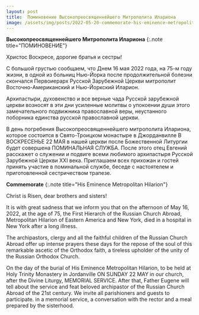 ```yaml
---
layout: post
title:  Поминовение Высокопреосвященнейшего Митрополита Илариона
image: /assets/img/posts/2022-05-20-commemorate-his-eminence-metropolitan-hilarion.jpg
---
```


<strong>Высокопреосвященнейшего Митрополита Илариона</strong>
{:.note title="ПОМИНОВЕНИЕ"}

Христос Воскресе, дорогие братья и сестры!

С большой грустью сообщаем, что Днем 16 мая 2022 года, на 75-м году жизни, в одной из больниц Нью-Йорка после продолжительной болезни скончался Первоиерарх Русской Зарубежной Церкви митрополит Восточно-Американский и Нью-Йоркский Иларион.

Архипастыри, духовенство и все верные чада Русской зарубежной церкви возносят в эти дни усиленные молитвы о упокоении души этого замечательного подвижника православной веры, неустанного поборника единства русской православной церкви.

В день погребения Высокопреосвященнейшего митрополита Илариона,
которое состоится в Свято-Троицком монастыре в Джорданвилле
В ВОСКРЕСЕНЬЕ 22 МАЯ
в нашей церкви после Божественной Литургии будет совершена
ПОМИНАЛЬНАЯ СЛУЖБА.
После этого отец Евгений расскажет о служении и подвиге
всеми любимого архипастыря Русской Зарубежной Церкви ХХI века.
Приглашаем всех прихожан и гостей принять участие
в поминальной службе, беседе с настоятелем
и приготовленной сестричеством трапезе.


<strong>Commemorate</strong>
{:.note  title="His Eminence Metropolitan Hilarion"}

Christ is Risen, dear brothers and sisters!

It is with great sadness that we inform you that
on the afternoon of May 16, 2022, at the age of 75,
the First Hierarch of the Russian Church Abroad,
Metropolitan Hilarion of Eastern America and New York,
died in a hospital in New York after a long illness.

The archipastors, clergy and all the faithful children of the Russian Church Abroad
offer up intense prayers these days for the repose of the soul
of this remarkable ascetic of the Orthodox faith,
a tireless upholder of the unity of the Russian Orthodox Church.

On the day of the burial of His Eminence Metropolitan Hilarion,
to be held at Holy Trinity Monastery in Jordanville
ON SUNDAY 22 MAY
in our church, after the Divine Liturgy,
MEMORIAL SERVICE.
After that, Father Eugene will tell about the service and feat
beloved archipastor of the Russian Church Abroad of the 21st century.
We invite all parishioners and guests to participate.
in a memorial service, a conversation with the rector
and a meal prepared by the sisterhood.
